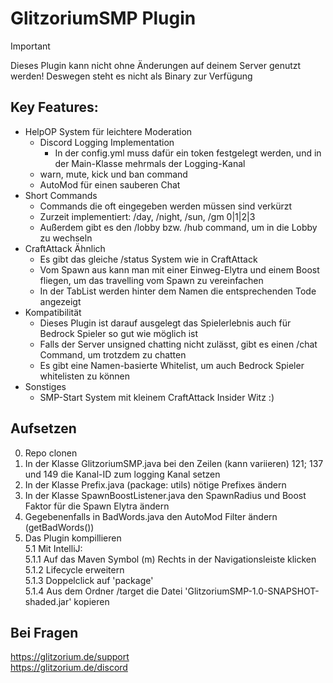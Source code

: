 # GlitzoriumSMP Plugin

> [!IMPORTANT]
> Dieses Plugin kann nicht ohne Änderungen auf deinem Server genutzt werden!
> Deswegen steht es nicht als Binary zur Verfügung

## Key Features:
- HelpOP System für leichtere Moderation
  - Discord Logging Implementation
    - In der config.yml muss dafür ein token festgelegt werden, und in der Main-Klasse mehrmals der Logging-Kanal
  - warn, mute, kick und ban command
  - AutoMod für einen sauberen Chat
- Short Commands
  - Commands die oft eingegeben werden müssen sind verkürzt
  - Zurzeit implementiert: /day, /night, /sun, /gm 0|1|2|3
  - Außerdem gibt es den /lobby bzw. /hub command, um in die Lobby zu wechseln
- CraftAttack Ähnlich
  - Es gibt das gleiche /status System wie in CraftAttack
  - Vom Spawn aus kann man mit einer Einweg-Elytra und einem Boost fliegen, um das travelling vom Spawn zu vereinfachen
  - In der TabList werden hinter dem Namen die entsprechenden Tode angezeigt
- Kompatibilität
  - Dieses Plugin ist darauf ausgelegt das Spielerlebnis auch für Bedrock Spieler so gut wie möglich ist
  - Falls der Server unsigned chatting nicht zulässt, gibt es einen /chat Command, um trotzdem zu chatten
  - Es gibt eine Namen-basierte Whitelist, um auch Bedrock Spieler whitelisten zu können
- Sonstiges
  - SMP-Start System mit kleinem CraftAttack Insider Witz :)
 

## Aufsetzen
0. Repo clonen
1. In der Klasse GlitzoriumSMP.java bei den Zeilen (kann variieren) 121; 137 und 149 die Kanal-ID zum logging Kanal setzen
2. In der Klasse Prefix.java (package: utils) nötige Prefixes ändern
3. In der Klasse SpawnBoostListener.java den SpawnRadius und Boost Faktor für die Spawn Elytra ändern
4. Gegebenenfalls in BadWords.java den AutoMod Filter ändern (getBadWords())
5. Das Plugin kompillieren <br>
   5.1 Mit IntelliJ: <br>
     5.1.1 Auf das Maven Symbol (m) Rechts in der Navigationsleiste klicken <br>
     5.1.2 Lifecycle erweitern <br>
     5.1.3 Doppelclick auf 'package' <br>
     5.1.4 Aus dem Ordner /target die Datei 'GlitzoriumSMP-1.0-SNAPSHOT-shaded.jar' kopieren

## Bei Fragen
https://glitzorium.de/support <br>
https://glitzorium.de/discord
